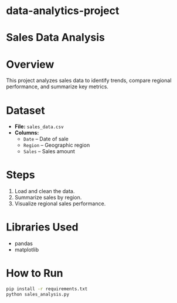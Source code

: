 # data-analytics-project

# Sales Data Analysis

# Overview
This project analyzes sales data to identify trends, compare regional performance, and summarize key metrics.

# Dataset
- **File:** `sales_data.csv`
- **Columns:**
  - `Date` – Date of sale
  - `Region` – Geographic region
  - `Sales` – Sales amount

# Steps
1. Load and clean the data.
2. Summarize sales by region.
3. Visualize regional sales performance.

# Libraries Used
- pandas
- matplotlib

# How to Run
```bash
pip install -r requirements.txt
python sales_analysis.py

